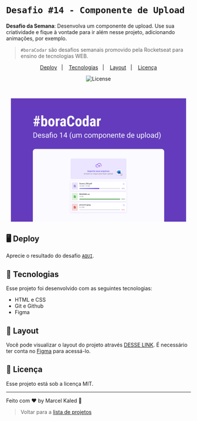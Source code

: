 <!-- markdownlint-disable MD033 -->

# `Desafio #14 - Componente de Upload`

**Desafio da Semana**: Desenvolva um componente de upload. Use sua criatividade e fique à vontade para ir além nesse projeto, adicionando animações, por exemplo.

> `#boraCodar` são desafios semanais promovido pela Rocketseat para ensino de tecnologias WEB.

<p align="center">
  <a href="#-deploy">Deploy</a>&nbsp;&nbsp;&nbsp;&#124;&nbsp;&nbsp;&nbsp;
  <a href="#-tecnologias">Tecnologias</a>&nbsp;&nbsp;&nbsp;&#124;&nbsp;&nbsp;&nbsp;
  <a href="#-layout">Layout</a>&nbsp;&nbsp;&nbsp;&#124;&nbsp;&nbsp;&nbsp;
  <a href="#memo-licença">Licença</a>
</p>

<p align="center">
  <img alt="License" src="https://img.shields.io/static/v1?label=license&message=MIT&color=49AA26&labelColor=000000">
</p>

<br>

<p align="center">
  <img src=".github/assets/preview.png" width="95%">
</p>

## 🖥️ Deploy

Aprecie o resultado do desafio [`AQUI`](https://mgckaled.github.io/boracodar_desafios-rs/d14/template/).

## 🚀 Tecnologias

Esse projeto foi desenvolvido com as seguintes tecnologias:

- HTML e CSS
- Git e Github
- Figma

## 🔖 Layout

Você pode visualizar o layout do projeto através [DESSE LINK](https://www.figma.com/community/file/1225440656930547927). É necessário ter conta no [Figma](https://figma.com) para acessá-lo.

## 📝 Licença

Esse projeto está sob a licença MIT.

---

Feito com ♥ by Marcel Kaled 👋

> Voltar para a [lista de projetos](../README.md)
